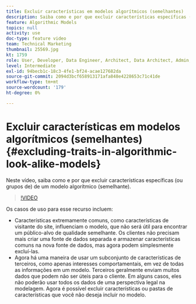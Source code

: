 ```yaml
---
title: Excluir características em modelos algorítmicos (semelhantes)
description: Saiba como e por que excluir características específicas (ou grupos de) de um modelo algorítmico (semelhante).
feature: Algorithmic Models
topics: null
activity: use
doc-type: feature video
team: Technical Marketing
thumbnail: 25569.jpg
kt: 1759
role: User, Developer, Data Engineer, Architect, Data Architect, Admin, Leader
level: Intermediate
exl-id: 94becb1c-18c3-4fe1-bf24-acae127682da
source-git-commit: 2094d3bcf658913171afa848e4228653c71c41de
workflow-type: tm+mt
source-wordcount: '179'
ht-degree: 0%

---
```


# Excluir características em modelos algorítmicos (semelhantes) {#excluding-traits-in-algorithmic-look-alike-models}

Neste vídeo, saiba como e por que excluir características específicas (ou grupos de) de um modelo algorítmico (semelhante).

>[!VIDEO](https://video.tv.adobe.com/v/34855/?quality=12&captions=por_br)

Os casos de uso para esse recurso incluem:

* Características extremamente comuns, como características de visitante do site, influenciam o modelo, que não será útil para encontrar um público-alvo de qualidade semelhante. Os clientes não precisam mais criar uma fonte de dados separada e armazenar características comuns na nova fonte de dados, mas agora podem simplesmente excluí-las.
* Agora há uma maneira de usar um subconjunto de características de terceiros, como apenas interesses comportamentais, em vez de todas as informações em um modelo. Terceiros geralmente enviam muitos dados que podem não ser úteis para o cliente. Em alguns casos, eles não poderão usar todos os dados de uma perspectiva legal na modelagem. Agora é possível excluir características ou pastas de características que você não deseja incluir no modelo.
